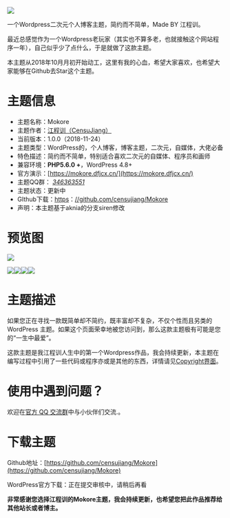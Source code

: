﻿![](http://img0.dfjcx.cn/2018/11/timg.jpg)

一个Wordpress二次元个人博客主题，简约而不简单，Made BY 江程训。

最近总感觉作为一个Wordpress老玩家（其实也不算多老，也就接触这个网站程序一年），自己似乎少了点什么，于是就做了这款主题。

本主题从2018年10月月初开始动工，这里有我的心血，希望大家喜欢，也希望大家能够在Github去Star这个主题。

# 主题信息

-   主题名称：Mokore
-   主题作者：[江程训（CensuJiang）](https://dfjcx.cn/)
-   当前版本：1.0.0（2018-11-24）
-   主题类型：WordPress的，个人博客，博客主题，二次元，自媒体，大佬必备
-   特色描述：简约而不简单，特别适合喜欢二次元的自媒体、程序员和画师
-   兼容环境：**PHP5.6.0 +**，WordPress 4.8+
-   官方演示：[https://mokore.dfjcx.cn/](https://mokore.dfjcx.cn/)
-   主题QQ群： [_346363551_](http://shang.qq.com/wpa/qunwpa?idkey=d99e5a83cbba65cd3054bd38b0c9b6bb8cc524b32d269ccb5d67e6d46723f569)
-   主题状态：更新中
-   GIthub下载：[https](https://github.com/censujiang/Mokore)：[//github.com/censujiang/Mokore](https://github.com/censujiang/Mokore)
-   声明：本主题基于aknia的分支siren修改

# 预览图

![](http://img0.dfjcx.cn/2018/11/%E5%B1%8F%E5%B9%95%E6%88%AA%E5%9B%BE196.png)

![](http://img0.dfjcx.cn/2018/11/%E5%B1%8F%E5%B9%95%E6%88%AA%E5%9B%BE197.png)![](http://img0.dfjcx.cn/2018/11/%E5%B1%8F%E5%B9%95%E6%88%AA%E5%9B%BE198.png)![](http://img0.dfjcx.cn/2018/11/%E5%B1%8F%E5%B9%95%E6%88%AA%E5%9B%BE199.png)![](http://img0.dfjcx.cn/2018/11/%E5%B1%8F%E5%B9%95%E6%88%AA%E5%9B%BE200.png)

# 主题描述

如果您正在寻找一款既简单却不简约，既丰富却不复杂，不仅个性而且另类的WordPress 主题。如果这个页面荣幸地被您访问到，那么这款主题极有可能是您的“一生中最爱”。

这款主题是我江程训人生中的第一个Wordpress作品，我会持续更新，本主题在编写过程中引用了一些代码或程序亦或是其他的东西，详情请见[Copyright界面](https://mokore.dfjcx.cn/copyright)。

# 使用中遇到问题？

欢迎在[官方 QQ 交流群](http://shang.qq.com/wpa/qunwpa?idkey=d99e5a83cbba65cd3054bd38b0c9b6bb8cc524b32d269ccb5d67e6d46723f569)中与小伙伴们交流.。

# 下载主题

Github地址：[https://github.com/censujiang/Mokore](https://github.com/censujiang/Mokore)

WordPress官方下载：正在提交审核中，请稍后再看

**非常感谢您选择江程训的Mokore主题，我会持续更新，也希望您把此作品推荐给其他站长或者博主。**
